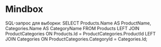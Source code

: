 # Mindbox

SQL-запрос для выборки:
SELECT Products.Name AS ProductName, Categories.Name AS CategoryName
  FROM Products
  LEFT JOIN ProductCategories
    ON Products.Id = ProductCategories.ProductId
  LEFT JOIN Categories
    ON ProductCategories.CategoryId = Categories.Id;
